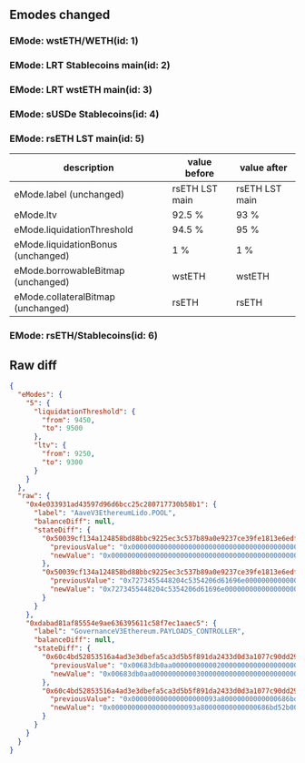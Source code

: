 ## Emodes changed

### EMode: wstETH/WETH(id: 1)



### EMode: LRT Stablecoins main(id: 2)



### EMode: LRT wstETH main(id: 3)



### EMode: sUSDe Stablecoins(id: 4)



### EMode: rsETH LST main(id: 5)

| description | value before | value after |
| --- | --- | --- |
| eMode.label (unchanged) | rsETH LST main | rsETH LST main |
| eMode.ltv | 92.5 % | 93 % |
| eMode.liquidationThreshold | 94.5 % | 95 % |
| eMode.liquidationBonus (unchanged) | 1 % | 1 % |
| eMode.borrowableBitmap (unchanged) | wstETH | wstETH |
| eMode.collateralBitmap (unchanged) | rsETH | rsETH |


### EMode: rsETH/Stablecoins(id: 6)



## Raw diff

```json
{
  "eModes": {
    "5": {
      "liquidationThreshold": {
        "from": 9450,
        "to": 9500
      },
      "ltv": {
        "from": 9250,
        "to": 9300
      }
    }
  },
  "raw": {
    "0x4e033931ad43597d96d6bcc25c280717730b58b1": {
      "label": "AaveV3EthereumLido.POOL",
      "balanceDiff": null,
      "stateDiff": {
        "0x50039cf134a124858bd88bbc9225ec3c537b89a0e9237ce39fe1813e6edf8257": {
          "previousValue": "0x0000000000000000000000000000000000000000000000000080277424ea2422",
          "newValue": "0x00000000000000000000000000000000000000000000000000802774251c2454"
        },
        "0x50039cf134a124858bd88bbc9225ec3c537b89a0e9237ce39fe1813e6edf8258": {
          "previousValue": "0x7273455448204c5354206d61696e00000000000000000000000000000000001c",
          "newValue": "0x7273455448204c5354206d61696e00000000000000000000000000000000001c"
        }
      }
    },
    "0xdabad81af85554e9ae636395611c58f7ec1aaec5": {
      "label": "GovernanceV3Ethereum.PAYLOADS_CONTROLLER",
      "balanceDiff": null,
      "stateDiff": {
        "0x60c4bd52853516a4ad3e3dbefa5ca3d5b5f891da2433d0d3a1077c90dd29981d": {
          "previousValue": "0x00683db0aa000000000002000000000000000000000000000000000000000000",
          "newValue": "0x00683db0aa000000000003000000000000000000000000000000000000000000"
        },
        "0x60c4bd52853516a4ad3e3dbefa5ca3d5b5f891da2433d0d3a1077c90dd29981e": {
          "previousValue": "0x000000000000000000093a80000000000000686bd52b00000000000000000000",
          "newValue": "0x000000000000000000093a80000000000000686bd52b000000000000683db0ab"
        }
      }
    }
  }
}
```